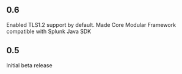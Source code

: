 0.6
----
Enabled TLS1.2 support by default.
Made Core Modular Framework compatible with Splunk Java SDK

0.5
-----
Initial beta release
